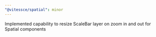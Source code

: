 ```yaml
---
"@vitessce/spatial": minor
---
```


Implemented capability to resize ScaleBar layer on zoom in and out for Spatial components
